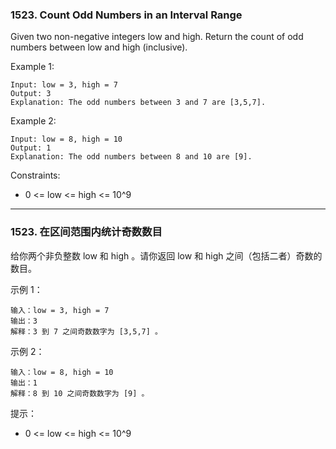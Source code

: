 ### 1523. Count Odd Numbers in an Interval Range
Given two non-negative integers low and high. Return the count of odd numbers between low and high (inclusive).



Example 1:

	Input: low = 3, high = 7
	Output: 3
	Explanation: The odd numbers between 3 and 7 are [3,5,7].

Example 2:

	Input: low = 8, high = 10
	Output: 1
	Explanation: The odd numbers between 8 and 10 are [9].



Constraints:

* 0 <= low <= high <= 10^9

----

### 1523. 在区间范围内统计奇数数目
给你两个非负整数 low 和 high 。请你返回 low 和 high 之间（包括二者）奇数的数目。



示例 1：

	输入：low = 3, high = 7
	输出：3
	解释：3 到 7 之间奇数数字为 [3,5,7] 。

示例 2：

	输入：low = 8, high = 10
	输出：1
	解释：8 到 10 之间奇数数字为 [9] 。



提示：

* 0 <= low <= high <= 10^9

